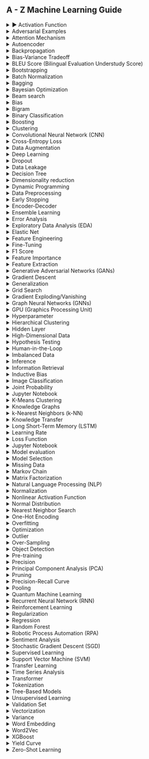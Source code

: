 ## A - Z Machine Learning Guide

<details>

<summary> ▶️ Activation Function</summary>

### Activation Function 

An activation function is a mathematical function applied to the output of a neuron in a neural network. 
It determines whether the neuron should be activated or not based on its input. Common activation functions include sigmoid, ReLU, and tanh.

</details>


<details>

<summary>Adversarial Examples</summary>

### Adversarial Examples

Adversarial examples are input samples that are intentionally modified to deceive machine learning models, including LLMs. 
These perturbations can be imperceptible to humans but can cause the model to misclassify the input.

</details>


<details>

<summary>Attention Mechanism</summary>

### Attention Mechanism

Attention mechanisms are a key component in many LLM architectures. They allow the model to focus on specific parts of the input sequence when making predictions. 
Attention mechanisms help LLMs capture long-range dependencies and improve their performance on various tasks.

</details>


<details>

<summary>Autoencoder</summary>

### Autoencoder

An autoencoder is an unsupervised learning algorithm that consists of an encoder and a decoder. It is used to learn efficient data representations by reconstructing the input data from a compressed representation.
Autoencoders can be used for dimensionality reduction, denoising, and anomaly detection.

</details>


<details>

<summary>Backpropagation</summary>

### Backpropagation

Backpropagation is a common algorithm used to train neural networks, including LLMs. It involves computing the gradients of the network's weights with respect to a loss function, 
allowing the model to adjust its parameters in the direction that minimizes the loss.

</details>


<details>

<summary>Bias-Variance Tradeoff</summary>

### Bias-Variance Tradeoff

The bias-variance tradeoff refers to the relationship between a model's ability to fit training data (low bias) and its ability to generalize to unseen data (low variance).
LLMs need to strike a balance between bias and variance to avoid underfitting or overfitting.

</details>


<details>

<summary>BLEU Score (Bilingual Evaluation Understudy Score)</summary>

### BLEU Score (Bilingual Evaluation Understudy Score)

BLEU is a metric used to evaluate the quality of machine-generated translations. 
It compares the generated translation to one or more reference translations and computes a score based on the n-gram overlap between them.

</details>


<details>

<summary>Bootstrapping</summary>

### Bootstrapping

Bootstrapping is a technique used in machine learning to generate multiple training datasets by resampling the original dataset with replacement. 
It allows LLMs to train on different variations of the data, leading to improved model performance and robustness.

</details>

<details>

<summary>Batch Normalization</summary>

### Batch Normalization

Batch normalization is a technique used to normalize the inputs of each layer in a neural network during training. 
It helps stabilize and speed up the training process by reducing the internal covariate shift, which can improve the performance of LLMs.

</details>


<details>

<summary>Bagging</summary>

### Bagging

Bagging (Bootstrap Aggregating) is an ensemble learning technique that involves training multiple LLMs on different subsets of the training data, created through bootstrapping.
The individual models' predictions are then combined to make a final prediction, typically using voting or averaging.

</details>

<details>

<summary>Bayesian Optimization</summary>

### Bayesian Optimization

Bayesian optimization is a technique used to optimize the hyperparameters of machine learning models, including LLMs. 
It combines Bayesian inference with a surrogate model to efficiently explore the hyperparameter space and find the best configuration for the model.

</details>

<details>

<summary>Beam search</summary>

### Beam search

Beam search is a decoding algorithm commonly used in sequence generation tasks, such as machine translation or text generation with LLMs.
It explores the most promising paths by keeping a fixed number of top-scoring candidates at each step, reducing the search space.

</details>

<details>

<summary>Bias</summary>

### Bias

In machine learning, bias refers to the systematic error or tendency of a model to consistently predict values that are different from the true values. 
It can arise from various sources, such as the model's architecture, assumptions, or the training data.

</details>

<details>

<summary>Bigram</summary>

### Bigram

A bigram is a sequence of two consecutive words in a text. In natural language processing (NLP), bigrams are often used to capture local contextual information, as they represent the relationship between adjacent words.
LLMs can utilize bigrams to improve their understanding of language.

</details>

<details>

<summary>Binary Classification</summary>

### Binary Classification

Binary classification is a type of machine learning task where the goal is to classify instances into one of two classes or categories.
For example, determining whether an email is spam or not spam. LLMs can be trained to perform binary classification tasks.

</details>

<details>

<summary>Boosting </summary>

### Boosting

Boosting is an ensemble learning technique where multiple weak learners (usually simple models) are combined to create a stronger model.
Each weak learner is trained on a subset of the data, with subsequent learners focusing on the instances that were misclassified by previous ones. Gradient Boosting is a popular boosting algorithm.

</details>

<details>

<summary>Clustering</summary>

### Clustering

Clustering is a technique used to group similar instances together based on their characteristics or features.
LLMs can be used for clustering tasks by learning representations of instances and applying clustering algorithms to these representations.

</details>

<details>

<summary>Convolutional Neural Network (CNN)</summary>

### Convolutional Neural Network (CNN)

A convolutional neural network is a type of neural network architecture commonly used for image and video processing tasks. 
It consists of convolutional layers that apply filters to input data, allowing the model to automatically learn hierarchical representations of the data.

</details>

<details>

<summary>Cross-Entropy Loss</summary>

### Cross-Entropy Loss

Cross-entropy loss, or log loss, is a commonly used loss function in classification tasks. It measures the dissimilarity between predicted probabilities and true class labels. 
LLMs are often trained using cross-entropy loss to optimize their classification performance.

</details>

<details>

<summary>Data Augmentation</summary>

### Data Augmentation

Data augmentation is a technique used to artificially increase the size of a training dataset by applying various transformations to the existing data. 
It helps LLMs generalize better by exposing them to diverse variations of the input data.

</details>

<details>

<summary>Deep Learning</summary>

### Deep Learning

Deep learning refers to a subfield of machine learning that focuses on training models with multiple layers (deep neural networks). 
LLMs are examples of deep learning models, capable of learning complex patterns and representations from large amounts of data.

</details>

<details>

<summary>Dropout</summary>

### Dropout

Dropout is a regularization technique commonly used in neural networks, including LLMs, to prevent overfitting. 
It randomly disables a fraction of the neurons during training, forcing the network to learn redundant representations and reducing the reliance on specific neurons.

</details>

<details>

<summary>Data Leakage</summary>

### Data Leakage

Data leakage refers to the situation where information from outside the training set is inadvertently included in the model's training process. 
It can lead to overestimated performance during training and poor generalization to unseen data. Preventing data leakage is crucial for training reliable LLMs.

</details>

<details>

<summary>Decision Tree</summary>

### Decision Tree

A decision tree is a type of supervised learning algorithm used for classification and regression tasks. It represents a flowchart-like structure where each internal node represents a feature, 
each branch represents a decision rule, and each leaf node represents a class label or a numerical value.

</details>

<details>

<summary>Dimensionality reduction</summary>

### Dimensionality reduction

Dimensionality reduction techniques are used to reduce the number of features or variables in a dataset while preserving important information. 
LLMs can learn effective representations that capture essential aspects of the data, enabling dimensionality reduction in an unsupervised manner.

</details>

<details>

<summary>Dynamic Programming</summary>

### Dynamic Programming

Dynamic programming is a problem-solving technique used to efficiently solve problems by breaking them down into overlapping subproblems and storing the solutions to avoid redundant computations. 
It is often used in reinforcement learning algorithms to solve Markov decision processes (MDPs).

</details>

<details>

<summary>Data Preprocessing</summary>

### Data Preprocessing

Data preprocessing refers to the steps taken to transform and clean raw data before feeding it to an LLM. 
It includes tasks such as data cleaning, normalization, feature scaling, handling missing values, and encoding categorical variables to ensure the data is in a suitable format for training.

</details>

<details>

<summary>Early Stopping</summary>

### Early Stopping

Early stopping is a technique used to prevent overfitting during the training of LLMs. 
It involves monitoring the model's performance on a validation set and stopping the training process when the performance starts to deteriorate, thus selecting the model with the best generalization.

</details>

<details>

<summary>Encoder-Decoder</summary>

### Encoder-Decoder

An encoder-decoder is a framework used in sequence-to-sequence tasks, such as machine translation or text summarization. 
The encoder processes the input sequence and learns a representation, which is then decoded by the decoder to generate the output sequence. LLMs can be used as encoders and decoders in this framework.

</details>

<details>

<summary>Ensemble Learning</summary>

### Ensemble Learning

Ensemble learning involves combining multiple models, including LLMs, to improve predictive performance. Each model is trained independently, and their predictions are combined, often by voting or averaging, to make a final prediction. 
Ensemble learning can enhance the robustness and accuracy of LLMs.

</details>

<details>

<summary>Error Analysis</summary>

### Error Analysis

Error analysis is the process of examining and understanding the errors made by a machine learning model, including LLMs. 
It involves analyzing misclassified instances, identifying patterns or systematic mistakes, and using this information to improve the model's performance.

</details>

<details>

<summary>Exploratory Data Analysis (EDA)</summary>

### Exploratory Data Analysis (EDA)

Exploratory data analysis is the initial phase of data analysis, where LLM practitioners explore and summarize the main characteristics and patterns present in the dataset.
It involves visualizations, statistical summaries, and data transformations to gain insights and identify important features.

</details>


<details>

<summary>Elastic Net</summary>

### Elastic Net

Elastic Net is a regularized regression method that combines both L1 (Lasso) and L2 (Ridge) penalties. It is used to overcome the limitations of L1 and L2 regularization alone, providing a balance between sparsity and variable selection. 
Elastic Net can be applied to LLMs for regression tasks.

</details>

<details>

<summary>Feature Engineering</summary>

### Feature Engineering

Feature engineering is the process of transforming raw data into a set of meaningful features that can be used to train machine learning models, including LLMs. 
It involves selecting, combining, and creating new features to enhance the model's performance and predictive capabilities.

</details>

<details>

<summary>Fine-Tuning</summary>

### Fine-Tuning

Fine-tuning refers to the process of further training a pre-trained LLM on a specific task or dataset.
By fine-tuning, the model adapts its learned representations to better suit the target task, leading to improved performance compared to training from scratch.

</details>

<details>

<summary>F1 Score</summary>

### F1 Score

The F1 score is a metric commonly used to evaluate the performance of binary classification models. It combines precision (the ratio of true positives to predicted positives) and recall (the ratio of true positives to actual positives) into a single value,
providing a balanced measure of accuracy.

</details>

<details>

<summary>Feature Importance</summary>

### Feature Importance

Feature importance refers to the measure of the influence or relevance of each input feature in a machine learning model's predictions. 
It helps identify the most influential features and can guide feature selection, engineering, or pruning processes in LLMs.

</details>

<details>

<summary>Feature Extraction</summary>

### Feature Extraction

Feature extraction is the process of transforming raw data into a lower-dimensional representation that captures the most relevant information for a specific task. 
LLMs can perform feature extraction by learning high-level representations from raw data, allowing for improved efficiency and generalization.

</details>

<details>

<summary>Generative Adversarial Networks (GANs)</summary>

### Generative Adversarial Networks (GANs)

GANs are a type of deep learning model that consists of two neural networks: a generator and a discriminator. The generator aims to generate realistic data samples, such as images, while the discriminator tries to distinguish between the generated samples and real ones. 
LLMs can be used in the generator or discriminator network of GANs.

</details>

<details>

<summary>Gradient Descent</summary>

### Gradient Descent

Gradient descent is an optimization algorithm used to train machine learning models, including LLMs. 
It iteratively updates the model's parameters by moving in the direction of steepest descent of the loss function, gradually minimizing the error between predictions and true values.

</details>

<details>

<summary>Generalization</summary>

### Generalization

Generalization refers to the ability of a machine learning model, such as an LLM, to perform well on unseen or test data. 
A model with good generalization can effectively capture underlying patterns in the training data and apply them to make accurate predictions on new, unseen data.

</details>

<details>

<summary>Grid Search</summary>

### Grid Search

Grid search is a technique used for hyperparameter optimization in machine learning. It involves specifying a grid of hyperparameter values and exhaustively evaluating the model's performance for each combination of hyperparameters. 
Grid search helps in finding the optimal hyperparameters for LLMs.

</details>

<details>

<summary>Gradient Exploding/Vanishing</summary>

### Gradient Exploding/Vanishing

Gradient exploding or vanishing occurs during training when the gradients of the model's parameters become either too large (exploding) or too small (vanishing). 
This can hinder the training process of LLMs, affecting their ability to learn effectively. Techniques like gradient clipping can help mitigate these issues.

</details>

<details>

<summary>Graph Neural Networks (GNNs)</summary>

### Graph Neural Networks (GNNs)

Graph Neural Networks are a type of neural network specifically designed to operate on graph-structured data.
They can capture complex relationships between entities in a graph and are well-suited for tasks such as node classification, graph classification, and link prediction.

</details>

<details>

<summary>GPU (Graphics Processing Unit)</summary>

### GPU (Graphics Processing Unit)

GPUs are specialized hardware devices that are commonly used to accelerate the training and inference of LLMs. 
They are highly parallel processors that can perform matrix operations efficiently, enabling faster computation and training of deep learning models.

</details>

<details>

<summary>Hyperparameter</summary>

### Hyperparameter

Hyperparameters are the configuration settings of a machine learning model that are set before the training process begins. Examples of hyperparameters for LLMs include learning rate, regularization strength, number of hidden layers, and activation functions. 
Choosing appropriate hyperparameter values is crucial for achieving optimal model performance.

</details>

<details>

<summary>Hierarchical Clustering</summary>

### Hierarchical Clustering

Hierarchical clustering is a method used to group similar data points into clusters based on their similarities or distances. 
It creates a hierarchical structure of clusters, often represented as a dendrogram, which can be useful in exploring the structure and relationships within data.

</details>

<details>

<summary>Hidden Layer</summary>

### Hidden Layer

In a neural network, including LLMs, a hidden layer is a layer of neurons that sits between the input layer and the output layer. 
The hidden layer performs transformations and computations on the input data, enabling the network to learn complex representations and patterns.

</details>

<details>

<summary>High-Dimensional Data</summary>

### High-Dimensional Data

High-Dimensional Data: High-dimensional data refers to data that has a large number of features or dimensions. 
LLMs are effective in handling high-dimensional data by learning meaningful representations or by employing dimensionality reduction techniques to reduce the complexity and improve model performance.

</details>

<details>

<summary>Hypothesis Testing</summary>

### Hypothesis Testing

Hypothesis testing is a statistical method used to make inferences about a population based on a sample of data. It involves formulating a null hypothesis and an alternative hypothesis, and using statistical tests to determine whether there is sufficient evidence to accept or reject the null hypothesis. 
Hypothesis testing is commonly used in evaluating the performance of LLMs.

</details>

<details>

<summary>Human-in-the-Loop</summary>

### Human-in-the-Loop

Human-in-the-loop refers to a process where human input is integrated into the loop of an automated system. 
In the context of LLMs, human-in-the-loop approaches involve combining the capabilities of LLMs with human expertise to improve the overall performance and decision-making process.

</details>

<details>

<summary>Imbalanced Data</summary>

### Imbalanced Data

Imbalanced data refers to a situation where the distribution of classes or labels in a dataset is uneven, with one or more classes being underrepresented compared to others. 
Handling imbalanced data is important in LLMs to prevent biased or inaccurate predictions and to ensure fair model performance.

</details>

<details>

<summary>Inference</summary>

### Inference

Inference refers to the process of applying a trained machine learning model, including LLMs, to make predictions or draw conclusions on new, unseen data. 
During inference, the model utilizes the learned patterns and parameters to generate output based on the input data.

</details>

<details>

<summary>Information Retrieval</summary>

### Information Retrieval

Information retrieval involves the retrieval of relevant information from a collection of data, typically text-based. 
LLMs can be used in information retrieval tasks, such as document search or question-answering systems, to understand and generate relevant responses based on user queries.

</details>

<details>

<summary>Inductive Bias</summary>

### Inductive Bias

Inductive bias refers to the prior assumptions or biases built into a machine learning model, including LLMs, that guide the learning process and shape the model's behavior. 
Inductive bias helps the model generalize from the training data to unseen examples and can influence the model's learning capacity and performance.

</details>

<details>

<summary>Image Classification</summary>

### Image Classification

Image classification is a computer vision task that involves assigning labels or categories to images. 
LLMs, such as convolutional neural networks (CNNs), have demonstrated remarkable performance in image classification by learning hierarchical representations and patterns from image data.

</details>

<details>

<summary>Joint Probability</summary>

### Joint Probability

Joint probability refers to the probability of two or more events occurring simultaneously. 
In LLMs, joint probability can be used to model the probability distribution of multiple variables or to estimate the likelihood of observing specific combinations of features.

</details>

<details>

<summary>Jupyter Notebook</summary>

### Jupyter Notebook

Jupyter Notebook is an open-source web application that allows interactive and collaborative development of code, including machine learning code. 
It provides an environment where LLM practitioners can write and execute code, visualize data, and document their workflows.

</details>

<details>

<summary>K-Means Clustering</summary>

### K-Means Clustering

K-Means Clustering: K-means clustering is a popular unsupervised learning algorithm used for partitioning data into k clusters. 
It aims to minimize the within-cluster sum of squares by iteratively assigning data points to the nearest centroid and updating the centroids based on the assigned points.

</details>
  
 
 
<details>

<summary>Knowledge Graphs</summary>

### Knowledge Graphs

Knowledge graphs are structured representations of knowledge that capture relationships and entities in a domain. 
LLMs can be applied to knowledge graphs for tasks such as knowledge graph completion, entity linking, or question-answering, enabling effective reasoning and inference over the graph.

</details>
  
 <details>

<summary>k-Nearest Neighbors (k-NN)</summary>

### k-Nearest Neighbors (k-NN)

k-Nearest Neighbors is a simple and intuitive classification algorithm that assigns a test sample to the majority class among its k nearest neighbors in the feature space. 
LLMs can employ k-NN as a baseline or as part of more complex ensemble models.

</details>
   
 
 <details>

<summary>Knowledge Transfer</summary>

### Knowledge Transfer

Knowledge transfer refers to the process of transferring learned knowledge from one domain or task to another. 
In the context of LLMs, it involves leveraging pre-trained models or representations on a source task or dataset and applying them to improve performance on a target task or dataset with limited labeled data.

</details>
   
   
 <details>

<summary>Long Short-Term Memory (LSTM)</summary>

### Long Short-Term Memory (LSTM)

Long Short-Term Memory is a type of recurrent neural network (RNN) architecture that is well-suited for processing sequential data. 
LSTMs are capable of capturing long-term dependencies and have been widely used in natural language processing, speech recognition, and other time series tasks.

</details>
   
 <details>

<summary>Learning Rate</summary>

### Learning Rate

Learning rate is a hyperparameter that determines the step size at each iteration of the optimization process during model training. It controls the speed at which a model's parameters are updated based on the gradient. 
Choosing an appropriate learning rate is essential for effective training of LLMs.

</details>
   
   
 <details>

<summary>Loss Function</summary>

### Loss Function

A loss function, also known as an objective function or cost function, quantifies the discrepancy between predicted and true values during model training. 
LLMs aim to minimize the loss function to improve their performance. Common loss functions include mean squared error, cross-entropy, and KL divergence.

</details>
   
   
 <details>

<summary>Jupyter Notebook</summary>

### header

Learning Curve: A learning curve is a graphical representation of a model's performance (such as accuracy or loss) as a function of the amount of training data. 
It helps analyze how model performance improves or plateaus with increasing data size and provides insights into whether additional data would benefit the LLM.

</details>
   
   
 <details>

<summary>Model evaluation</summary>

### Model evaluation

Model evaluation is the process of assessing the performance and generalization ability of a machine learning model. 
LLMs are evaluated using various metrics, such as accuracy, precision, recall, F1-score, or mean squared error, depending on the specific task and data characteristics.

</details>
   
   
 <details>

<summary>Model Selection</summary>

### Model Selection

Model selection refers to the process of choosing the best machine learning model from a set of candidate models. 
In the context of LLMs, model selection involves comparing different architectures, hyperparameters, or training strategies to identify the model that performs best on the given task and data.

</details>
   
   
 <details>

<summary>Missing Data</summary>

### Missing Data

Missing data refers to the absence or unavailability of values in a dataset. LLMs need to handle missing data appropriately during training and inference to avoid biased results. 
Techniques such as imputation or dropout can be used to address missing data in LLMs.

</details>
   
   
<details>

<summary>Markov Chain</summary>

### Markov Chain

A Markov chain is a mathematical model that represents a sequence of events where the future state depends only on the current state and is independent of the past states. 
LLMs can be used to model and predict the future states in a Markov chain, enabling applications in time series analysis, natural language processing, and more.

</details>

<details>

<summary>Matrix Factorization</summary>

### Matrix Factorization

Matrix factorization is a technique used to decompose a matrix into lower-rank matrices. 
In the context of LLMs, matrix factorization methods are commonly employed for collaborative filtering and recommendation systems, where they can learn latent representations of users and items from sparse interaction data.

</details>

<details>

<summary>Natural Language Processing (NLP)</summary>

### Natural Language Processing (NLP)

Natural Language Processing is a subfield of artificial intelligence that focuses on the interaction between computers and human language. LLMs are widely used in NLP tasks, such as language translation, sentiment analysis, text generation, and question-answering.

</details>

<details>

<summary>Normalization</summary>

### Normalization

Normalization is a preprocessing step that scales input data to a standard range to ensure fair comparison and improve convergence during training. LLMs commonly apply normalization techniques, such as min-max scaling or z-score normalization, to bring features to a similar magnitude.

</details>

<details>

<summary>Nonlinear Activation Function</summary>

### Nonlinear Activation Function

A nonlinear activation function is applied to the output of a neuron in a neural network to introduce nonlinearity and enable the network to learn complex, nonlinear relationships in the data. Common nonlinear activation functions used in LLMs include ReLU (Rectified Linear Unit), sigmoid, and tanh.

</details>

<details>

<summary>Normal Distribution</summary>

### Normal Distribution

The normal distribution, also known as the Gaussian distribution, is a continuous probability distribution that is symmetric and bell-shaped. LLMs often assume or model data distributions as normal distributions, enabling probabilistic reasoning, sampling, and generation.

</details>

<details>

<summary>Nearest Neighbor Search</summary>

### Nearest Neighbor Search

Nearest Neighbor Search is a technique used to find the most similar or nearest data points to a given query point in a dataset. LLMs can employ nearest neighbor search methods, such as k-d trees or approximate nearest neighbor algorithms, to enable efficient similarity-based retrieval or classification.

</details>

<details>

<summary>One-Hot Encoding</summary>

### One-Hot Encoding

One-Hot Encoding is a technique used to represent categorical variables as binary vectors. Each category is assigned a binary value, with one element set to 1 and the rest set to 0. LLMs can utilize one-hot encoding to process and learn from categorical data.

</details>

<details>

<summary>Overfitting</summary>

### Overfitting

Overfitting occurs when a machine learning model performs well on the training data but fails to generalize well on unseen data. LLMs are susceptible to overfitting due to their large capacity. Regularization techniques, such as dropout or weight decay, can help mitigate overfitting in LLMs.

</details>

<details>

<summary>Optimization</summary>

### Optimization

Optimization refers to the process of finding the optimal set of parameters or hyperparameters for a machine learning model. LLMs employ optimization algorithms, such as stochastic gradient descent (SGD) or Adam, to minimize the loss function and improve model performance during training.

</details>

<details>

<summary>Outlier</summary>

### Outlier

An outlier is an observation that significantly deviates from the normal or expected behavior of the data. Outliers can have a detrimental impact on the performance of LLMs, especially in tasks like regression or clustering. Identifying and handling outliers is important for accurate and robust model training.

</details>

<details>

<summary>Over-Sampling</summary>

### Over-Sampling

Over-sampling is a technique used to address class imbalance in a dataset by artificially increasing the number of minority class samples. LLMs can benefit from over-sampling methods, such as SMOTE (Synthetic Minority Over-sampling Technique), to improve the model's ability to capture and generalize the minority class.

</details>

<details>

<summary>Object Detection</summary>

### Object Detection

Object detection is a computer vision task that involves identifying and localizing objects within an image or video. LLMs can be utilized for object detection tasks by combining convolutional neural networks (CNNs) with techniques like region proposal networks or anchor-based methods.

</details>

<details>

<summary>Pre-training</summary>

### Pre-training

Pre-training is a technique where a model is initially trained on a large dataset or a related task before fine-tuning it on a target task or dataset. LLMs often undergo pre-training on a large corpus of text data to learn general language representations, which can then be fine-tuned for specific downstream tasks.

</details>

<details>

<summary>Precision</summary>

### Precision

Precision is a metric used to evaluate the performance of a classification model. It measures the proportion of correctly predicted positive instances among the total predicted positive instances. Precision is commonly used in binary classification tasks and can be calculated as true positives divided by the sum of true positives and false positives.

</details>

<details>

<summary>Principal Component Analysis (PCA)</summary>

### Principal Component Analysis (PCA)

Principal Component Analysis (PCA): Principal Component Analysis is a dimensionality reduction technique used to transform high-dimensional data into a lower-dimensional representation. PCA identifies the principal components that capture the maximum variance in the data. LLMs can benefit from PCA to reduce input dimensionality and remove redundant features.

</details>

<details>

<summary>Pruning</summary>

### Pruning

Pruning is a technique used to reduce the size and complexity of a machine learning model by removing unnecessary or redundant connections, nodes, or parameters. LLMs can undergo pruning to improve model efficiency, reduce memory requirements, or enhance interpretability without significantly sacrificing performance.

</details>

<details>

<summary>Precision-Recall Curve</summary>

### Precision-Recall Curve

The Precision-Recall curve is a graphical representation that shows the trade-off between precision and recall (or sensitivity) for different classification thresholds. LLMs can use the Precision-Recall curve to evaluate the model's performance across a range of operating points and choose an appropriate threshold for a given task.

</details>

<details>

<summary>Pooling</summary>

### Pooling

Pooling is an operation commonly used in convolutional neural networks (CNNs) to reduce the spatial dimensions of feature maps. Max pooling and average pooling are popular pooling techniques that extract the most salient features or compute the average values within local regions. LLMs can utilize pooling to downsample feature maps and capture important information.

</details>

<details>

<summary>Quantum Machine Learning</summary>

### Quantum Machine Learning

Quantum Machine Learning is an emerging field that explores the intersection of quantum computing and machine learning. It aims to develop algorithms and models that leverage the unique properties of quantum systems to enhance computational power and solve complex machine learning problems more efficiently.

</details>

<details>

<summary>Recurrent Neural Network (RNN)</summary>

### Recurrent Neural Network (RNN)

A Recurrent Neural Network is a type of neural network architecture designed to process sequential data by maintaining and utilizing hidden state information. LLMs often employ RNNs to capture temporal dependencies and model sequential patterns in tasks such as natural language processing and time series analysis.

</details>

<details>

<summary>Reinforcement Learning</summary>

### Reinforcement Learning

Reinforcement Learning is a branch of machine learning concerned with training agents to make sequential decisions in an environment to maximize a reward signal. LLMs can be applied in reinforcement learning frameworks to learn optimal policies and value functions in various domains, such as game playing or robotics.

</details>


<details>

<summary>Regularization</summary>

### Regularization

Regularization is a technique used to prevent overfitting by adding a penalty term to the loss function during model training. LLMs often utilize regularization methods like L1 regularization (Lasso) or L2 regularization (Ridge) to control the complexity of the model and encourage sparse or smooth parameter values.

</details>

<details>

<summary>Regression</summary>

### Regression

Regression is a type of supervised learning task that aims to predict continuous or real-valued output variables based on input features. LLMs can be used for regression tasks, such as predicting house prices or stock market trends, by learning the underlying patterns and relationships in the data.

</details>

<details>

<summary>Random Forest</summary>

### Random Forest

Random Forest is an ensemble learning method that combines multiple decision trees to make predictions. LLMs can utilize random forest algorithms to improve predictive accuracy and handle high-dimensional data or complex feature interactions.

</details>

<details>

<summary>Robotic Process Automation (RPA)</summary>

### Robotic Process Automation (RPA)

Robotic Process Automation involves the use of software robots or artificial intelligence to automate repetitive and rule-based tasks in business processes. LLMs can be employed in RPA systems to learn and mimic human decision-making and perform tasks such as data extraction, classification, or workflow automation.

</details>

<details>

<summary>Sentiment Analysis</summary>

### Sentiment Analysis

Sentiment Analysis, also known as opinion mining, is the task of determining the sentiment or emotion expressed in a piece of text. LLMs can be used for sentiment analysis tasks, such as classifying text as positive, negative, or neutral, by learning the underlying sentiment patterns and contextual cues.

</details>

<details>

<summary>Stochastic Gradient Descent (SGD)</summary>

### Stochastic Gradient Descent (SGD)

Stochastic Gradient Descent is an optimization algorithm commonly used to train machine learning models. LLMs employ SGD to iteratively update model parameters using small batches of training data, making it computationally efficient and scalable for large datasets.

</details>

<details>

<summary>Supervised Learning</summary>

### Supervised Learning

Supervised Learning is a machine learning approach where the model learns from labeled data, where inputs are paired with corresponding outputs or labels. LLMs can be trained through supervised learning by optimizing a loss function that quantifies the discrepancy between predicted and true outputs.

</details>

<details>

<summary>Support Vector Machine (SVM)</summary>

### Support Vector Machine (SVM)

Support Vector Machines are supervised learning models used for classification and regression tasks. LLMs can utilize SVMs, which find an optimal hyperplane to separate different classes or predict continuous values, making them effective for tasks such as text classification or image recognition.

</details>

<details>

<summary>Transfer Learning</summary>

### Transfer Learning

Transfer Learning is a technique that allows knowledge gained from one task or domain to be transferred and applied to another related task or domain. LLMs can benefit from transfer learning by leveraging pre-trained models on large datasets to improve performance on new, smaller datasets or different tasks.

</details>

<details>

<summary>Time Series Analysis</summary>

### Time Series Analysis

Time Series Analysis is a statistical method for analyzing and forecasting data points collected over time. LLMs can be utilized for time series analysis tasks, such as predicting stock prices or weather patterns, by capturing temporal dependencies and learning patterns in sequential data.

</details>

<details>

<summary>Transformer</summary>

### Transformer

Transformer is a neural network architecture that utilizes self-attention mechanisms to capture dependencies between input and output elements. LLMs based on Transformer models have achieved significant advancements in natural language processing tasks, such as machine translation, language generation, and text understanding.

</details>

<details>

<summary>Tokenization</summary>

### Tokenization

Tokenization: Tokenization is the process of breaking down text into smaller units called tokens. LLMs rely on tokenization to convert input text into meaningful and manageable units, such as words, subwords, or characters, which can be further processed and analyzed by the model.

</details>

<details>

<summary>Tree-Based Models</summary>

### Tree-Based Models

Tree-Based Models, such as decision trees or random forests, are machine learning models that represent decisions or predictions as a tree-like structure. LLMs can utilize tree-based models for various tasks, including classification, regression, or feature selection, by exploiting the hierarchical and interpretable nature of trees.

</details>

<details>

<summary>Unsupervised Learning</summary>

### Unsupervised Learning

Unsupervised Learning is a type of machine learning where the model learns from unlabeled data without any predefined labels or target outputs. While LLMs often rely on supervised or semi-supervised learning, they can also be used in unsupervised learning tasks, such as clustering or dimensionality reduction, to discover underlying patterns and structures in the data.

</details>

<details>

<summary>Validation Set</summary>

### Validation Set

The Validation Set is a subset of data that is used to evaluate the performance of a machine learning model during the training phase. LLMs can utilize a validation set to monitor and tune the model's hyperparameters, assess generalization, and prevent overfitting.

</details>

<details>

<summary>Vectorization</summary>

### Vectorization

Vectorization is the process of converting non-numeric data or operations into numerical representations that can be processed by machine learning models. LLMs often require vectorization techniques, such as word embeddings or one-hot encoding, to represent text or categorical data as numerical vectors.

</details>

<details>

<summary>Variance</summary>

### Variance

Variance is a statistical measure that quantifies the variability or spread of data points around the mean. In the context of machine learning, variance refers to the sensitivity of a model's predictions to variations in the training data. LLMs aim to strike a balance between capturing complex patterns in the data while minimizing variance to ensure generalization.

</details>

<details>

<summary>Word Embedding</summary>

### Word Embedding

Word Embedding is a technique that represents words or text as dense vector representations in a continuous space. LLMs often employ word embeddings to capture semantic relationships, contextual information, and meaning in textual data, enabling tasks such as language modeling or sentiment analysis.

</details>

<details>

<summary>Word2Vec</summary>

### Word2Vec

Word2Vec is a popular algorithm for learning word embeddings from large text corpora. LLMs can leverage Word2Vec to generate distributed word representations, where words with similar contexts are represented by similar vectors, facilitating semantic understanding and feature extraction in natural language processing tasks.

</details>

<details>

<summary>XGBoost</summary>

### XGBoost

XGBoost is an open-source software library that implements the gradient boosting framework, a powerful machine learning technique. While not directly related to LLMs, XGBoost can be used in combination with LLMs to improve predictive accuracy and handle structured or tabular data in tasks such as regression, classification, and ranking.

</details>

<details>

<summary>Yield Curve</summary>

### Yield Curve

The Yield Curve is a graphical representation of the relationship between the interest rates and the time to maturity for a set of fixed-income securities. While not directly related to LLMs, yield curves can be used as economic indicators and can be considered as one of the factors in financial time series analysis, which can involve LLMs.

</details>

<details>

<summary>Zero-Shot Learning</summary>

### Zero-Shot Learning

Zero-Shot Learning is a machine learning paradigm where a model is trained to recognize or classify objects or concepts it has never seen before. LLMs can be utilized in zero-shot learning tasks by learning to generalize from seen classes to unseen classes, leveraging semantic information or attributes associated with the classes.

</details>
